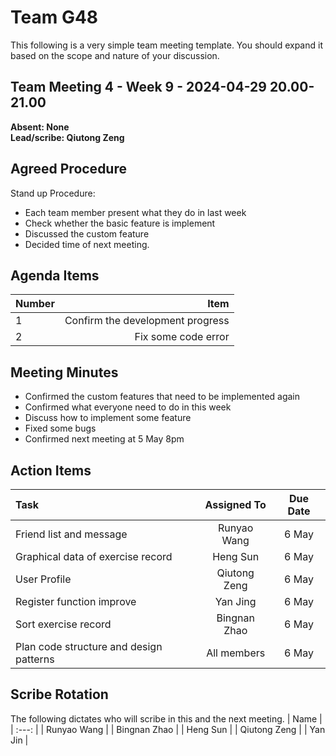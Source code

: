 # Team G48
This following is a very simple team meeting template. You should expand it based on the scope and nature of your discussion.

## Team Meeting 4 - Week 9 - 2024-04-29 20.00-21.00
**Absent: None**
<br>
**Lead/scribe: Qiutong Zeng**

## Agreed Procedure
Stand up Procedure: 
- Each team member present what they do in last week
- Check whether the basic feature is implement
- Discussed the custom feature
- Decided time of next meeting.


## Agenda Items
| Number   |                                  Item |
|:---------|--------------------------------------:|
| 1        |      Confirm the development progress |
| 2        |                Fix some code error    |

## Meeting Minutes
- Confirmed the custom features that need to be implemented again
- Confirmed what everyone need to do in this week
- Discuss how to implement some feature
- Fixed some bugs
- Confirmed next meeting at 5 May 8pm


## Action Items
| Task                                    | Assigned To | Due Date |
|:----------------------------------------|:-----------:|:--------:|
| Friend list and message                 | Runyao Wang |  6 May   |
| Graphical data of exercise record       |  Heng Sun   |  6 May   |
| User Profile                            | Qiutong Zeng|  6 May   |
| Register function improve               | Yan Jing    |  6 May   | 
| Sort exercise record                    | Bingnan Zhao|  6 May   |
| Plan code structure and design patterns | All members |  6 May   |



## Scribe Rotation
The following dictates who will scribe in this and the next meeting.
| Name |
| :---: |
| Runyao Wang |
| Bingnan Zhao |
| Heng Sun    |
| Qiutong Zeng |
| Yan Jin |
